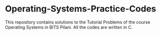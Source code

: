 # Operating-Systems-Practice-Codes

This repository contains solutions to the Tutorial Problems of the course Operating Systems in BITS Pilani. All the codes are written in C.
